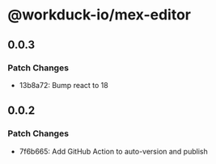 # @workduck-io/mex-editor

## 0.0.3

### Patch Changes

- 13b8a72: Bump react to 18

## 0.0.2

### Patch Changes

- 7f6b665: Add GitHub Action to auto-version and publish
